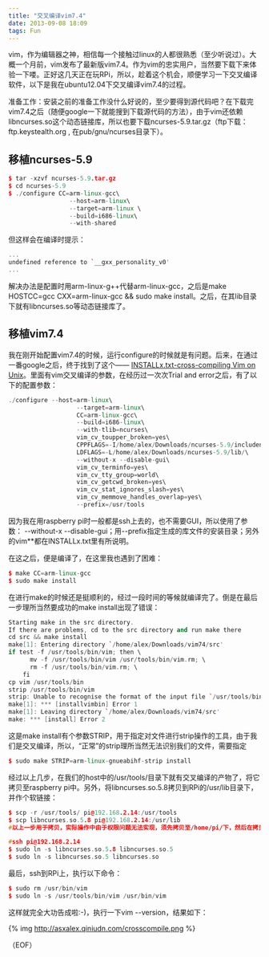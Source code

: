 ```yaml
---
title: "交叉编译vim7.4"
date: 2013-09-08 18:09
tags: Fun
---
```

vim，作为编辑器之神，相信每一个接触过linux的人都很熟悉（至少听说过）。大概一个月前，vim发布了最新版vim7.4。作为vim的忠实用户，当然要下载下来体验一下喽。正好这几天正在玩RPi，所以，趁着这个机会，顺便学习一下交叉编译软件，以下是我在ubuntu12.04下交叉编译vim7.4的过程。

准备工作：安装之前的准备工作没什么好说的，至少要得到源代码吧？在下载完vim7.4之后（随便google一下就能搜到下载源代码的方法），由于vim还依赖libncurses.so这个动态链接库，所以也要下载ncurses-5.9.tar.gz（ftp下载：ftp.keystealth.org , 在pub/gnu/ncurses目录下）。<!--more-->

## 移植ncurses-5.9

```c++ 
$ tar -xzvf ncurses-5.9.tar.gz
$ cd ncurses-5.9
$ ./configure CC=arm-linux-gcc\
                 --host=arm-linux\
                 --target=arm-linux \
                 --build=i686-linux\
                 --with-shared
```

但这样会在编译时提示：

```c++
...
undefined reference to `__gxx_personality_v0'
...
```

解决办法是配置时用arm-linux-g++代替arm-linux-gcc，之后是make HOSTCC=gcc CXX=arm-linux-gcc && sudo make install。之后，在其lib目录下就有libncurses.so等动态链接库了。

## 移植vim7.4
我在刚开始配置vim7.4的时候，运行configure的时候就是有问题。后来，在通过一番google之后，终于找到了这个—— [INSTALLx.txt-cross-compiling Vim on Unix](https://vim.googlecode.com/hg/src/INSTALLx.txt)。里面有vim交叉编译的参数，在经历过一次次Trial and error之后，有了以下的配置参数：

```c++
./configure --host=arm-linux\
                   --target=arm-linux\
                   CC=arm-linux-gcc\
                   --build=i686-linux\
                   --with-tlib=ncurses\
                   vim_cv_toupper_broken=yes\
                   CPPFLAGS=-I/home/alex/Downloads/ncurses-5.9/includencursesw\
                   LDFLAGS=-L/home/alex/Downloads/ncurses-5.9/lib/\
                   --without-x --disable-gui\
                   vim_cv_terminfo=yes\
                   vim_cv_tty_group=world\
                   vim_cv_getcwd_broken=yes\
                   vim_cv_stat_ignores_slash=yes\
                   vim_cv_memmove_handles_overlap=yes\
                   --prefix=/usr/tools
```

因为我在用raspberry pi时一般都是ssh上去的，也不需要GUI，所以使用了参数： --without-x --disable-gui；用--prefix指定生成的库文件的安装目录；另外的vim\*\*都在INSTALLx.txt里有所说明。

在这之后，便是编译了，在这里我也遇到了困难：

```c++
$ make CC=arm-linux-gcc
$ sudo make install
```

在进行make的时候还是挺顺利的，经过一段时间的等候就编译完了。倒是在最后一步理所当然要成功的make install出现了错误：

```c++
Starting make in the src directory.
If there are problems, cd to the src directory and run make there
cd src && make install
make[1]: Entering directory `/home/alex/Downloads/vim74/src'
if test -f /usr/tools/bin/vim; then \
      mv -f /usr/tools/bin/vim /usr/tools/bin/vim.rm; \
      rm -f /usr/tools/bin/vim.rm; \
    fi
cp vim /usr/tools/bin
strip /usr/tools/bin/vim
strip: Unable to recognise the format of the input file `/usr/tools/bin/vim'
make[1]: *** [installvimbin] Error 1
make[1]: Leaving directory `/home/alex/Downloads/vim74/src'
make: *** [install] Error 2
```

这是make install有个参数STRIP，用于指定对文件进行strip操作的工具，由于我们是交叉编译，所以，“正常”的strip理所当然无法识别我们的文件，需要指定

```c++
$ sudo make STRIP=arm-linux-gnueabihf-strip install
```

经过以上几步，在我们的host中的/usr/tools/目录下就有交叉编译的产物了，将它拷贝至raspberry pi中。另外，将libncurses.so.5.8拷贝到RPi的/usr/lib目录下，并作个软链接：

```c++
$ scp -r /usr/tools/ pi@192.168.2.14:/usr/tools
$ scp libncurses.so.5.8 pi@192.168.2.14:/usr/lib
#以上一步用于拷贝，实际操作中由于权限问题无法实现，须先拷贝至/home/pi/下，然后在拷贝到/usr/tools

#ssh pi@192.168.2.14
$ sudo ln -s libncurses.so.5.8 libncurses.so.5
$ sudo ln -s libncurses.so.5 libncurses.so
```

最后，ssh到RPi上，执行以下命令：

```c++
$ sudo rm /usr/bin/vim
$ sudo ln -s /usr/tools/bin/vim /usr/bin/vim
```

这样就完全大功告成啦:-)，执行一下vim --version，结果如下：

{% img http://asxalex.qiniudn.com/crosscompile.png %}

（EOF）
